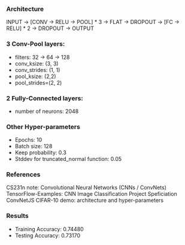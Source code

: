 ### Architecture
INPUT -> [CONV -> RELU -> POOL] * 3 -> FLAT -> DROPOUT -> [FC -> RELU] * 2 -> DROPOUT -> OUTPUT

### 3 Conv-Pool layers:
- filters: 32 -> 64 -> 128
- conv_ksize: (3, 3)
- conv_strides: (1, 1)
- pool_ksize: (2,2)
- pool_strides=(2, 2)
### 2 Fully-Connected layers:
- number of neurons: 2048

### Other Hyper-parameters
- Epochs: 10
- Batch size: 128
- Keep probability: 0.3
- Stddev for truncated_normal function: 0.05

### References
CS231n note: Convolutional Neural Networks (CNNs / ConvNets)
TensorFlow-Examples: CNN
Image Classification Project Speficiation
ConvNetJS CIFAR-10 demo: architecture and hyper-parameters

### Results
- Training Accuracy: 0.74480
- Testing Accuracy: 0.73170
